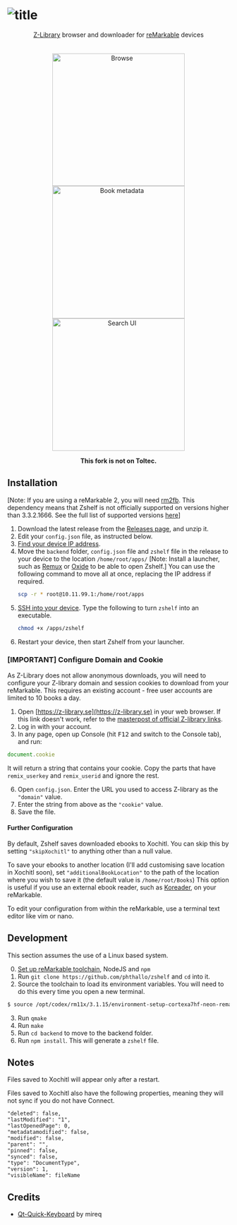 # ![title](https://gist.githubusercontent.com/khanhas/40999296b19662cdc1f877505c35a934/raw/fdc223e2c557b7be2e5e68e87f93cb3950c8b887/zshelf_title.svg)

<p align="center">
  <a href="https://z-lib.org">Z-Library</a> browser and downloader for <a href="https://remarkable.com/">reMarkable</a> devices
  <br>
  <br>
  <br>
  <img src="https://i.imgur.com/UbcwJ9L.png" width="300" title="Browse">
  <img src="https://i.imgur.com/CWWoQfk.png" width="300" title="Book metadata">
  <img src="https://i.imgur.com/38oxA3a.png" width="300" title="Search UI">
</p>

<p align = "center"><b>This fork is not on Toltec.</b></p>

## Installation
[Note: If you are using a reMarkable 2, you will need [rm2fb](https://github.com/ddvk/remarkable2-framebuffer). This dependency means that Zshelf is not officially supported on versions higher than 3.3.2.1666. See the full list of supported versions [here](https://github.com/ddvk/remarkable2-framebuffer/blob/master/src/shared/config.cpp)]

1. Download the latest release from the [Releases page](https://github.com/phthallo/zshelf/releases), and unzip it.
2. Edit your `config.json` file, as instructed below.
3. [Find your device IP address](https://remarkable.guide/guide/access/ssh.html#finding-your-device-password-and-ip-addresses).
4. Move the `backend` folder, `config.json` file and `zshelf` file in the release to your device to the location `/home/root/apps/` [Note: Install a launcher, such as [Remux](https://rmkit.dev/apps/remux) or [Oxide](https://oxide.eeems.codes/) to be able to open Zshelf.] You can use the following command to move all at once, replacing the IP address if required.
   ```bash
   scp -r * root@10.11.99.1:/home/root/apps
   ```
5. [SSH into your device](https://remarkable.guide/guide/access/ssh.html#connecting-via-ssh). Type the following to turn `zshelf` into an executable.
   ```bash
   chmod +x /apps/zshelf
   ``` 
6. Restart your device, then start Zshelf from your launcher.


### [IMPORTANT] Configure Domain and Cookie
As Z-Library does not allow anonymous downloads, you will need to configure your Z-library domain and session cookies to download from your reMarkable. This requires an existing account - free user accounts are limited to 10 books a day.

1. Open [https://z-library.se](https://z-library.se) in your web browser. If this link doesn't work, refer to the [masterpost of official Z-library links](https://www.reddit.com/r/zlibrary/comments/16xtf95/how_to_access_zlibrary/).
3. Log in with your account.
4. In any page, open up Console (hit <kbd>F12</kbd> and switch to the Console tab), and run:
  ```js
  document.cookie
  ```
  It will return a string that contains your cookie. Copy the parts that have `remix_userkey` and `remix_userid` and ignore the rest.

6. Open `config.json`. Enter the URL you used to access Z-library as the `"domain"` value.  
7. Enter the string from above as the `"cookie"` value. 
8. Save the file.


#### Further Configuration
By default, Zshelf saves downloaded ebooks to Xochitl. You can skip this by setting `"skipXochitl"` to anything other than a null value. 

To save your ebooks to another location (I'll add customising save location in Xochitl soon), set `"additionalBookLocation"` to the path of the location where you wish to save it (the default value is `/home/root/Books`) This option is useful if you use an external ebook reader, such as [Koreader](https://github.com/koreader/koreader/), on your reMarkable.

To edit your configuration from within the reMarkable, use a terminal text editor like vim or nano. 

## Development
This section assumes the use of a Linux based system.

0. [Set up reMarkable toolchain](https://remarkable.guide/devel/toolchains.html), NodeJS and `npm`
1. Run `git clone https://github.com/phthallo/zshelf` and `cd` into it.
2. Source the toolchain to load its environment variables. You will need to do this every time you open a new terminal.
```bash
$ source /opt/codex/rm11x/3.1.15/environment-setup-cortexa7hf-neon-remarkable-linux-gnueabi
```
3. Run `qmake`
4. Run `make`
5. Run `cd backend` to move to the backend folder.
6. Run `npm install`. This will generate a `zshelf` file.

## Notes
Files saved to Xochitl will appear only after a restart. 

Files saved to Xochitl also have the following properties, meaning they will not sync if you do not have Connect.
```
"deleted": false,
"lastModified": "1",
"lastOpenedPage": 0,
"metadatamodified": false,
"modified": false,
"parent": "",
"pinned": false,
"synced": false,
"type": "DocumentType",
"version": 1,
"visibleName": fileName
```

## Credits
- [Qt-Quick-Keyboard](https://github.com/mireq/Qt-Quick-Keyboard) by mireq

